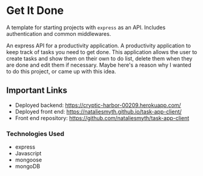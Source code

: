 # Get It Done

A template for starting projects with `express` as an API. Includes
authentication and common middlewares.

An express API for a productivity application.
A productivity application to keep track of tasks you need to get done.
This application allows the user to create tasks and show them on their own to do list, delete them when they are done and edit them if necessary. Maybe here's a reason why I wanted to do this project, or came up with this idea.

## Important Links

* Deployed backend: <https://cryptic-harbor-00209.herokuapp.com/>
* Deployed front end: <https://nataliesmyth.github.io/task-app-client/>
* Front end repository: <https://github.com/nataliesmyth/task-app-client>

### Technologies Used

* express
* Javascript
* mongoose
* mongoDB
